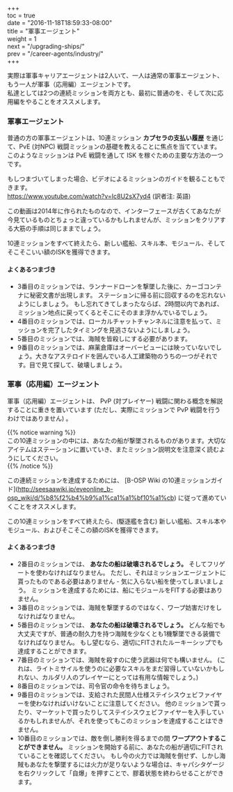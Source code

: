 +++  
toc = true  
date = "2016-11-18T18:59:33-08:00"  
title = "軍事エージェント"  
weight = 1  
next = "/upgrading-ships/"  
prev = "/career-agents/industry/"  
+++

実際は軍事キャリアエージェントは2人いて、一人は通常の軍事エージェント、もう一人が軍事（応用編）エージェントです。  
私達としては2つの連続ミッションを両方とも、最初に普通のを、そして次に応用編をやることをオススメします。

### 軍事エージェント

普通の方の軍事エージェントは、10連ミッション **カプセラの支払い履歴** を通じて、PvE (対NPC) 戦闘ミッションの基礎を教えることに焦点を当てています。 このようなミッションは PvE 戦闘を通して ISK を稼ぐための主要な方法の一つです。

もしつまづいてしまった場合、ビデオによるミッションのガイドを観ることもできます。  
https://www.youtube.com/watch?v=Ic8U2sX7yd4 (訳者注: 英語)

この動画は2014年に作られたものなので、インターフェースが古くてあなたが今見ているものとちょっと違っているかもしれませんが、ミッションをクリアする大筋の手順は同じままでしょう。

10連ミッションをすべて終えたら、新しい艦船、スキル本、モジュール、そしてそこそこいい額のISKを獲得できます。

#### よくあるつまづき

- 3番目のミッションでは、ランナードローンを撃墜した後に、カーゴコンテナに秘密文書が出現します。 ステーションに帰る前に回収するのを忘れないようにしましょう。 もし忘れてきてしまったならば、2時間以内であれば、ミッション地点に戻ってくるとそこにそのまま浮かんでいるでしょう。
- 4番目のミッションでは、ローカルチャットチャンネルに注意を払って、ミッションを完了したタイミングを見逃さないようにしましょう。
- 5番目のミッションでは、海賊を皆殺しにする必要があります。
- 9番目のミッションでは、麻薬倉庫はオーバービューには映っていないでしょう。大きなアステロイドを囲んでいる人工建築物のうちの一つがそれです。目で見て探して、破壊しましょう。

### 軍事（応用編）エージェント

軍事（応用編）エージェントは、 PvP (対プレイヤー) 戦闘に関わる概念を解説することに重きを置いています (ただし、実際にミッションで PvP 戦闘を行うわけではありません) 。

{{% notice warning %}}  
この10連ミッションの中には、あなたの船が撃墜されるものがあります。大切なアイテムはステーションに置いていき、またミッション説明文を注意深く読むようにしてください。  
{{% /notice %}}

この連続ミッションを達成するためには、 \[B-OSP Wiki の10連ミッションガイド\](http://seesaawiki.jp/eveonline_b-osp_wiki/d/%b8%f2%b4%b9%a1%ca1%a1%bf10%a1%cb) に従って進めていくことをオススメします。

この10連ミッションをすべて終えたら、(駆逐艦を含む) 新しい艦船、スキル本やモジュール、およびそこそこの額のISKを獲得できます。

#### よくあるつまづき

- 2番目のミッションでは、 **あなたの船は破壊されるでしょう。** そしてフリゲートを使わなければなりません。 ただし、それはミッションエージェントに貰ったものである必要はありません - 気に入らない船を使ってしまいましょう。 ミッションを達成するためには、船にモジュールをFITする必要はありません。
- 3番目のミッションでは、海賊を撃墜するのではなく、ワープ妨害だけをしなければなりません。
- 5番目のミッションでは、 **あなたの船は破壊されるでしょう。** どんな船でも大丈夫ですが、普通の耐久力を持つ海賊を少なくとも1機撃墜できる装備でなければなりません。 もし望むなら、適切にFITされたルーキーシップでも達成することができます。
- 7番目のミッションでは、海賊を殺すのに使う武器は何でも構いません。 (これは、ライトミサイルを使うのに必要なスキルをまだ習得していないかもしれない、カルダリ人のプレイヤーにとっては有用な情報でしょう。)
- 8番目のミッションでは、司令官の命令を待ちましょう。
- 9番目のミッションでは、支給された民間人仕様ステイシスウェビファイヤーを使わなければいけないことに注意してください。 他のミッションで貰ったり、マーケットで買ったりしてステイシスウェビファイヤーを入手しているかもしれませんが、それを使ってもこのミッションを達成することはできません。
- 10番目のミッションでは、敵を倒し勝利を得るまでの間 **ワープアウトすることができません。** ミッションを開始する前に、あなたの船が適切にFITされていることを確認してください。 もし今の火力では海賊を倒せず、しかし海賊もあなたを撃墜するには火力が足りないような場合は、キャパシタゲージを右クリックして「自爆」を押すことで、膠着状態を終わらせることができます。
